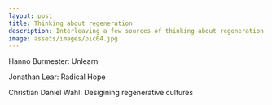 ```yaml
---
layout: post
title: Thinking about regeneration
description: Interleaving a few sources of thinking about regeneration
image: assets/images/pic04.jpg
---
```


Hanno Burmester: Unlearn

Jonathan Lear: Radical Hope

Christian Daniel Wahl: Desigining regenerative cultures


